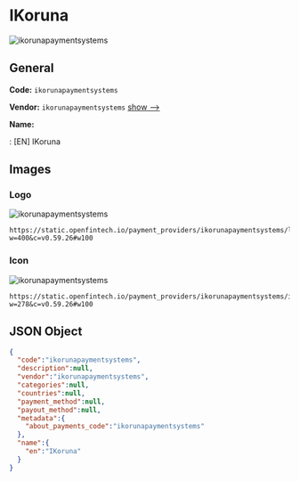 
# IKoruna 
![ikorunapaymentsystems](https://static.openfintech.io/payment_providers/ikorunapaymentsystems/logo.svg?w=400&c=v0.59.26#w100)  

## General 
 
**Code:** `ikorunapaymentsystems` 
 
**Vendor:** `ikorunapaymentsystems` [show -->](/vendors/ikorunapaymentsystems/) 
 
**Name:** 
 
:	[EN] IKoruna 
 

## Images 

### Logo 
 
![ikorunapaymentsystems](https://static.openfintech.io/payment_providers/ikorunapaymentsystems/logo.svg?w=400&c=v0.59.26#w100)  

```
https://static.openfintech.io/payment_providers/ikorunapaymentsystems/logo.svg?w=400&c=v0.59.26#w100
```  

### Icon 
 
![ikorunapaymentsystems](https://static.openfintech.io/payment_providers/ikorunapaymentsystems/icon.svg?w=278&c=v0.59.26#w100)  

```
https://static.openfintech.io/payment_providers/ikorunapaymentsystems/icon.svg?w=278&c=v0.59.26#w100
```  

## JSON Object 

```json
{
  "code":"ikorunapaymentsystems",
  "description":null,
  "vendor":"ikorunapaymentsystems",
  "categories":null,
  "countries":null,
  "payment_method":null,
  "payout_method":null,
  "metadata":{
    "about_payments_code":"ikorunapaymentsystems"
  },
  "name":{
    "en":"IKoruna"
  }
}
```  

